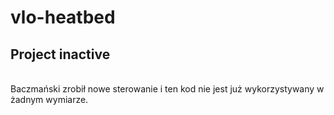 # vlo-heatbed

<h2>Project inactive</h2><br>
Baczmański zrobił nowe sterowanie i ten kod nie jest już wykorzystywany w żadnym wymiarze.

